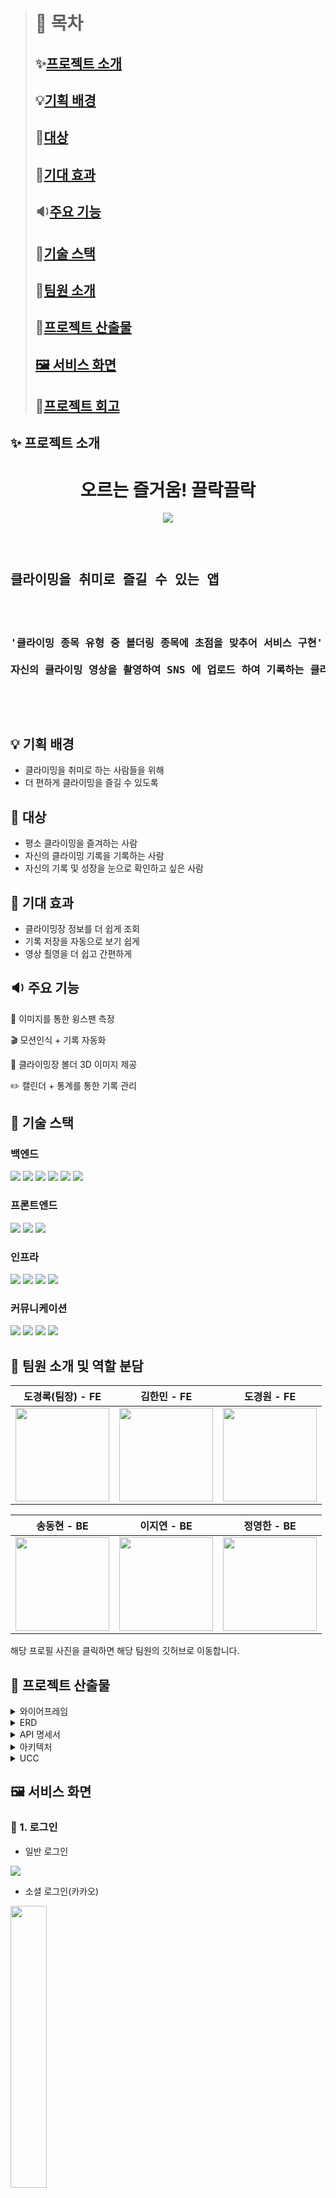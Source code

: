> # 🔖 목차
> ## ✨[프로젝트 소개](#-프로젝트-소개)
>
> ## 💡[기획 배경](#-기획-배경)
>
> ## 👫[대상](#-대상)
> 
> ## 🎉[기대 효과](#-기대-효과)
>
> ## 🔉[주요 기능](#-주요-기능)
>
> ## 🔧[기술 스택](#-기술-스택)
>
> ## 👥[팀원 소개](#-팀원-소개-및-역할-분담)
> 
> ## 📁[프로젝트 산출물](#-프로젝트-산출물)
>
> ## <a href="https://github.com/dh0728/ssafy_common_2/blob/master/README.md#%EF%B8%8F-%EC%84%9C%EB%B9%84%EC%8A%A4-%ED%99%94%EB%A9%B4-1">🖼️ 서비스 화면</a>
>
> ## 📁[프로젝트 회고](#-프로젝트-회고)

## ✨ 프로젝트 소개
<div>
<center>

<h1>오르는 즐거움! 끌락끌락</h1>

<img src="./exec/readme_assets/rockrock.gif">
</center>
<pre background-color="#dbdbdb">
<p>
<h2>클라이밍을 취미로 즐길 수 있는 앱</h2>
<h3>
'클라이밍 종목 유형 중 볼더링 종목에 초점을 맞추어 서비스 구현'</br>
자신의 클라이밍 영상을 촬영하여 SNS 에 업로드 하여 기록하는 클라이밍족의 문화에 착안하여, 송진가루를 손에 묻혀 진행하는 점에서 본인의 휴대전화가 더럽혀질 수 있다는 점을 기반으로 모션 인식을 통한 기록 자동화, 윙스펜 AI 기술을 활용한 팔길이 측정, 클라이밍장 3D 모델링 기술 등을 해당 앱에 녹여냈습니다.
</h3>
</p>
</pre>
</div>

## 💡 기획 배경
- 클라이밍을 취미로 하는 사람들을 위해
- 더 편하게 클라이밍을 즐길 수 있도록

## 👫 대상
- 평소 클라이밍을 즐겨하는 사람
- 자신의 클라이밍 기록을 기록하는 사람
- 자신의 기록 및 성장을 눈으로 확인하고 싶은 사람
 
## 🎉 기대 효과
- 클라이밍장 정보를 더 쉽게 조회 
- 기록 저장을 자동으로 보기 쉽게
- 영상 쵤영을 더 쉽고 간편하게

## 🔉 주요 기능
📏 이미지를 통한 윙스팬 측정

🎬 모션인식 + 기록 자동화

🌠 클라이밍장 볼더 3D 이미지 제공

✏️ 캘린더 + 통계를 통한 기록 관리



## 🔧 기술 스택
### 백엔드
<img src="https://img.shields.io/badge/java-007396?style=for-the-badge&logo=OpenJDK&logoColor=white"> <img src="https://img.shields.io/badge/springboot-6DB33F?style=for-the-badge&logo=springboot&logoColor=white"> <img src="https://img.shields.io/badge/MySQL-4479A1?style=for-the-badge&logo=MySQL&logoColor=white"> <img src="https://img.shields.io/badge/Redis-DC382D?style=for-the-badge&logo=Redis&logoColor=white"> <img src="https://img.shields.io/badge/Amazon%20S3-569A31?style=for-the-badge&logo=Amazon%20S3&logoColor=white"> <img src="https://img.shields.io/badge/Flask-000000?style=for-the-badge&logo=Flask&logoColor=white">

### 프론트엔드
<img src="https://img.shields.io/badge/Flutter-02569B?style=for-the-badge&logo=Flutter&logoColor=white"> <img src="https://img.shields.io/badge/Android-3DDC84?style=for-the-badge&logo=Android&logoColor=white">  <img src="https://img.shields.io/badge/Firebase-DD2C00?style=for-the-badge&logo=Firebase&logoColor=white">

### 인프라
<img src="https://img.shields.io/badge/nginx-%23009639.svg?style=for-the-badge&logo=nginx&logoColor=white"> <img src="https://img.shields.io/badge/docker-%230db7ed.svg?style=for-the-badge&logo=docker&logoColor=white"> <img src="https://img.shields.io/badge/Amazon%20EC2-FF9900?style=for-the-badge&logo=Amazon%20EC2&logoColor=white"> <img src="https://img.shields.io/badge/Jenkins-D24939?style=for-the-badge&logo=Jenkins&logoColor=white">

### 커뮤니케이션
 <img src="https://img.shields.io/badge/Jira-0052CC?style=for-the-badge&logo=Jira&logoColor=white"> <img src="https://img.shields.io/badge/Git-F05032?style=for-the-badge&logo=Git&logoColor=white"> <img src="https://img.shields.io/badge/GitLab-FC6D26?style=for-the-badge&logo=GitLab&logoColor=white"> <img src="https://img.shields.io/badge/Notion-000000?style=for-the-badge&logo=Notion&logoColor=white">


## 👥 팀원 소개 및 역할 분담
<center>
<table >
    <thead>
        <tr>
            <th align="center"><span>도경록(팀장) - FE</span></th>
            <th align="center"><span>김한민 - FE</span></th>
            <th align="center"><span>도경원 - FE</span></th>
        </tr>
    </thead>
    <tbody>
        <td align="center">
            <a href="https://github.com/seowooNote">
                <img src="./exec/readme_assets/도경록.png" width="150" height="150" />
            </a>
        </td>
        <td align="center">
            <a href="https://github.com/Han3707">
                <img src="./exec/readme_assets/김한민.png" width="150" height="150" />
            </a>
        </td>
        <td align="center">
            <a href="https://github.com/Dohgyoungwon">
                <img src="./exec/readme_assets/도경원.png" width="150" height="150" />
            </a>
        </td>
    </tbody>
</table>
<table >
    <thead>
        <tr>
            <th align="center"><span>송동현 - BE</span></th>
            <th align="center"><span>이지연 - BE</span></th>
            <th align="center"><span>정영한 - BE</span></th>
        </tr>
    </thead>
    <tbody>
        <td align="center">
            <a href="https://github.com/dh0728">
                <img src="./exec/readme_assets/송동현.png" width="150" height="150" />
            </a>
        </td>
        <td align="center">
            <a href="https://github.com/zeeeyeon">
                <img src="./exec/readme_assets/이지연.png" width="150" height="150" />
            </a>
        </td>
        <td align="center">
            <a href="https://github.com/ynghan">
                <img src="./exec/readme_assets/정영한.png" width="150" height="150" />
            </a>
        </td>
    </tbody>
</table>
</center>
<span>해당 프로필 사진을 클릭하면 해당 팀원의 깃허브로 이동합니다.</span>

## 📁 프로젝트 산출물 
<details>
  <summary>와이어프레임</summary>


### 🔒 1. 로그인

#### 1.1 로그인
<img src="./images/프레임_로그인.jpg" width=34%>

<img src="./images/프레임_회원가입.jpg" width=34%>


### 📅 캘린더

<img src="./images/프레임_캘린더.jpg" width=34%>

<img src="./images/프레임_캘린더_상세.jpg" width=34%>

### 😆 마이페이지

<img src="./images/프레임_마이.jpg" width=34%>

<img src="./images/프레임_마이_윙스팬.jpg" width=34%>

### 🔎 클라이밍 조회

<img src="./images/프레임_클라이밍_조회.jpg" width=34%>

<img src="./images/프레임_클라이밍_상세.jpg" width=34%>

<img src="./images/프레임_클라이밍_3d.jpg" width=34%>

### 🎸 챌린지

<img src="./images/프레임_챌린지.png" width=34%>

<img src="./images/프레임_챌린지2.png" width=34%>

<img src="./images/프레임_챌린지3.png" width=34%>


### 📽️ 영상

<img src="./images/프레임_영상1.jpg" width=34%>

### 🎞️ 앨범

<img src="./images/프레임_앨범.jpg" width=34%>

### 📊 통계

<img src="./images/프레임_통계3.jpg" width=34%>

<img src="./images/프레임_통계2.jpg" width=34%>

<img src="./images/프레임_통계1.jpg" width=34%>

</details>
<details>
  <summary>ERD</summary>
  <img src="./images/erd.png" >
</details>
<details>
  <summary>API 명세서</summary>
  <img src="./images/api1.png">
  <br>
 
  <img src="./images/api2.png">
  <br>
  
  <img src="./images/api3.png">
  <br>
  <img src="./images/api4.png">
  <br>
 
  <img src="./images/api5.png">
  <br>
  
  <img src="./images/api6.png">
  <br>
  
  <img src="./images/api7.png">
</details>
<details>
  <summary>아키텍처</summary>
  <img src="./images/aki.png">
</details>
<details>
  <summary>UCC</summary>
  <a href="https://youtu.be/1qiozCS53VE">UCC</a>
</details>


## 🖼️ 서비스 화면

### 📌 1. 로그인
- 일반 로그인
<img src="./images/일반로그인.gif">

- 소셜 로그인(카카오)
<img src="./images/소셜.gif" width=34% >


### 📌 2. 캘린더
- 날짜별 클라이밍 기록을 확인 할 수 있습니다.
<img src="./images/캘린더.gif"  width=34%>

### 📌 3. 마이페이지
- 개인 정보 수정 및 리치를 측정할 수 있습니다.

<img src="./images/윙스팬.gif" width=34%>

### 📌 4. 클라이밍장 조회
- 클라이밍장 상세 정보를 조회 할 수 있습니다.

<img src="./images/클라이.gif"  width=34%>

### 📌 5. 클라이밍장 해금
- 클라이밍장에 일정거리 이내에 있을시 클라이밍장이 해금됩니다.

<img src="./images/챌린지.gif" width=34%>

### 📌 6. 영상
- 모션인식을 통해 터치없이도 영상을 촬영하고 저장할 수 있습니다.
- 음성 안내에 따라 색상선택 및 촬영을 시작합니다. 
- 오른손 들기 : 자동촬영시작
- 박수 : 색상 선택
- 두손들기 : 촬영 시작
- O or X : 성공, 실패 선택

<img src="./images/영상1.gif"  width=34%>

<img src="./images/영상2.gif"  width=34%>

### 📌 7. 통계
- 년, 월, 주별로 기록 통계를 확인할 수 있습니다.
<img src="./images/통계.gif" width=34%>


## 📁 프로젝트 회고
#### 😎 송동현
전부터 관심이 있었던 Spring 프레임워크에 대해 공부하고 알아갈 수 있었던 프로젝트였습니다. Spring 자체가 처음이다보니 많은 어려움이 있었지만 그만큼 새로운 것을 많이 배울 수 있어 뜻 깊고 즐거운 프로젝트 였었던 같습니다. 프로젝트를 진행하면서 여러 아쉬웠던 점이 있는데요. 먼저 성능 최적화 부분입니다. 데이터를 조회하는 한번의 트랜젝션에서 여러 테이블을 Join하면서 발생하는 복잡한 쿼리로 인해 조회 성능이 좋지 않았습니다. 다음 프로젝트에서는 쿼리 최적화, 인덱싱 같은 여러 기술을 적용해 기능을 개선하고 싶다는 생각이 들었습니다. <br>
코드를 작성하면서 재사용이 가능하도록 코드를 작성해 좀 더 코드를 효율적으로 작성해볼수 있는 부분이 있지않았을까 하는 생각이 들었습니다. 또한 코드를 작성할 때 기능단위로 좀더 코드를 쪼개서 코드를 작성하고 변수명이나 코드를 좀 더 깔끔하게 작성했다면 다른 팀원들이 나의 코드를 작성했을 때 이해하는데 도움이 되지 않았을까하는 생각이 들었습니다. 개발을 할수록 시간에 쫒겨 기능 구현을 우선으로 급하게 코드를 짜다보니 이런 아쉬운 점이 많이 남았던 거 같습니다. 앞으로는 초반 설계나 클린 코드에 대해 좀 더 공부하고 깔끔하게 코드를 짜도록 해야겠다는 생각이 들었습니다.









